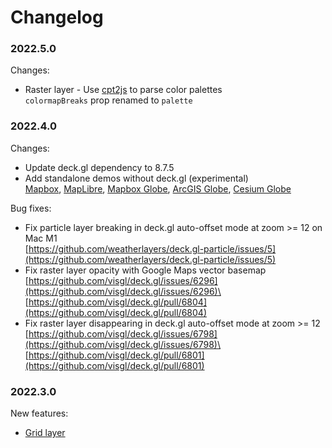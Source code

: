# Changelog

### 2022.5.0

Changes:

* Raster layer - Use [cpt2js](https://github.com/weatherlayers/cpt2js) to parse color palettes\
  `colormapBreaks` prop renamed to `palette`

### 2022.4.0

Changes:

* Update deck.gl dependency to 8.7.5
* Add standalone demos without deck.gl (experimental)\
  [Mapbox](https://demo.weatherlayers.com/mapbox.html), [MapLibre](https://demo.weatherlayers.com/maplibre.html), [Mapbox Globe](https://demo.weatherlayers.com/mapbox-globe.html), [ArcGIS Globe](https://demo.weatherlayers.com/arcgis-globe.html), [Cesium Globe](https://demo.weatherlayers.com/cesium-globe.html)

Bug fixes:

* Fix particle layer breaking in deck.gl auto-offset mode at zoom >= 12 on Mac M1\
  [https://github.com/weatherlayers/deck.gl-particle/issues/5](https://github.com/weatherlayers/deck.gl-particle/issues/5)
* Fix raster layer opacity with Google Maps vector basemap\
  [https://github.com/visgl/deck.gl/issues/6296](https://github.com/visgl/deck.gl/issues/6296)\
  [https://github.com/visgl/deck.gl/pull/6804](https://github.com/visgl/deck.gl/pull/6804)
* Fix raster layer disappearing in deck.gl auto-offset mode at zoom >= 12\
  [https://github.com/visgl/deck.gl/issues/6798](https://github.com/visgl/deck.gl/issues/6798)\
  [https://github.com/visgl/deck.gl/pull/6801](https://github.com/visgl/deck.gl/pull/6801)

### 2022.3.0

New features:

* [Grid layer](standalone-bundle/layers/grid-layer.md)
